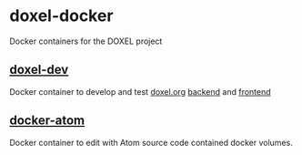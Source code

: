 # doxel-docker
Docker containers for the DOXEL project

## [doxel-dev](doxel-dev/README.md)
Docker container to develop and test [doxel.org](https://www.doxel.org) [backend](https://github.com/doxel/doxel-loopback) and [frontend](https://github.com/doxel/doxel-angular)

##  [docker-atom](docker-atom/README.md)
Docker container to edit with Atom source code contained docker volumes.
